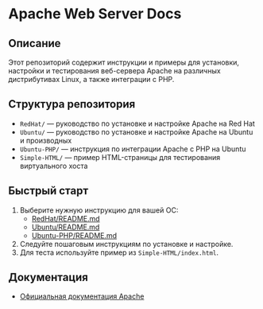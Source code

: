 # Apache Web Server Docs

## Описание
Этот репозиторий содержит инструкции и примеры для установки, настройки и тестирования веб-сервера Apache на различных дистрибутивах Linux, а также интеграции с PHP.

## Структура репозитория

- `RedHat/` — руководство по установке и настройке Apache на Red Hat
- `Ubuntu/` — руководство по установке и настройке Apache на Ubuntu и производных
- `Ubuntu-PHP/` — инструкция по интеграции Apache с PHP на Ubuntu
- `Simple-HTML/` — пример HTML-страницы для тестирования виртуального хоста

## Быстрый старт
1. Выберите нужную инструкцию для вашей ОС:
   - [RedHat/README.md](./RedHat/README.md)
   - [Ubuntu/README.md](./Ubuntu/README.md)
   - [Ubuntu-PHP/README.md](./Ubuntu-PHP/README.md)
2. Следуйте пошаговым инструкциям по установке и настройке.
3. Для теста используйте пример из `Simple-HTML/index.html`.

## Документация
- [Официальная документация Apache](https://httpd.apache.org/docs/)
